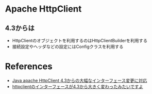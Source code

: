 # Apache HttpClient

## 4.3からは

+ HttpClientのオブジェクトを利用するのはHttpClientBuilderを利用する
+ 接続設定やヘッダなどの設定にはConfigクラスを利用する


# References

+ [Java apache HttpClient 4.3からの大幅なインターフェース変更に対応](http://qiita.com/mychaelstyle/items/e02b3011d1e71bfa26c5)
+ [httpclientのインターフェースが4.3から大きく変わったみたいですよ](http://qiita.com/sakito/items/6366015dbbc4a88d56fc)
